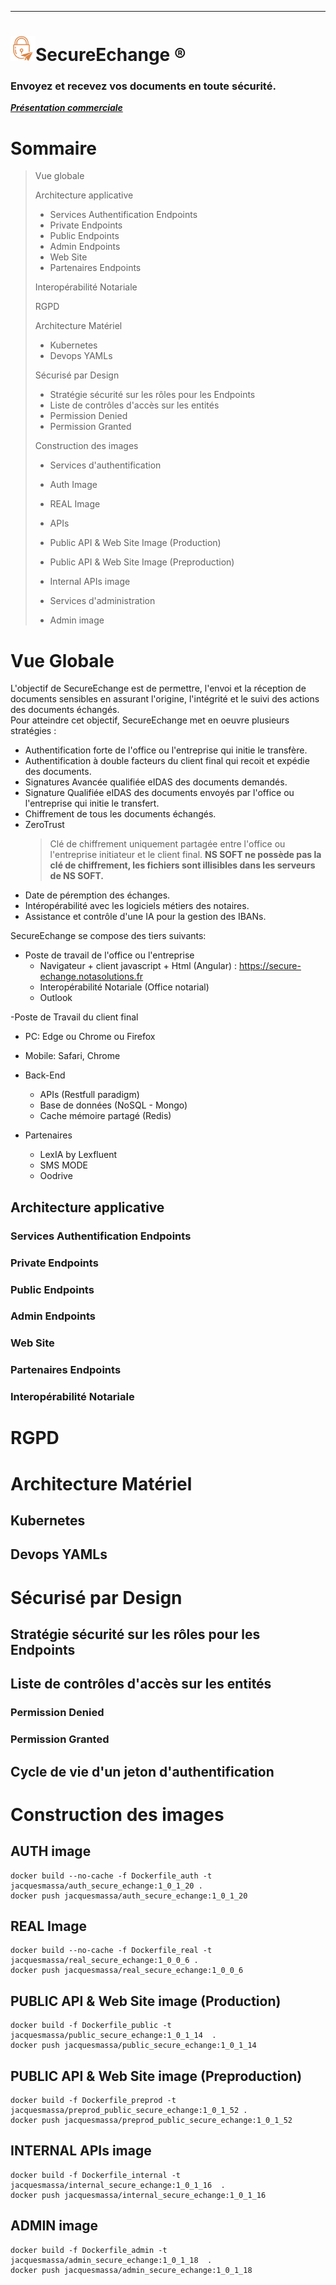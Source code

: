 ---
# <img src="/Documentation/images/SecureEchange-165.png" width="40" height="40">SecureEchange &reg; 
### Envoyez et recevez vos documents en toute sécurité.

***[Présentation commerciale](https://www.notasolutions.fr/secure-echange/)***


# Sommaire
>Vue globale
>
>Architecture applicative
>- Services Authentification Endpoints
>- Private Endpoints
>- Public Endpoints
>- Admin Endpoints
>- Web Site
>- Partenaires Endpoints
>
>Interopérabilité Notariale
>
>RGPD
>
>Architecture Matériel
>- Kubernetes
>- Devops YAMLs
>
>Sécurisé par Design
>- Stratégie sécurité sur les rôles pour les Endpoints
>- Liste de contrôles d'accès sur les entités
  >- Permission Denied
  >- Permission Granted
>
>Construction des images
>- Services d'authentification
  >- Auth Image
  >- REAL Image
>
>- APIs
  >- Public API & Web Site Image (Production)
  >- Public API & Web Site Image (Preproduction)
  >- Internal APIs image
  >
>- Services d'administration
  >- Admin image
>

# Vue Globale
L'objectif de SecureEchange est de permettre, l'envoi et la réception de documents sensibles en assurant l'origine, l'intégrité et le suivi des actions des documents échangés.  
Pour atteindre cet objectif, SecureEchange met en oeuvre plusieurs stratégies :
- Authentification forte de l'office ou l'entreprise qui initie le transfère.
- Authentification à double facteurs du client final qui recoit et expédie des documents.
- Signatures Avancée qualifiée eIDAS des documents demandés.
- Signature Qualifiée eIDAS des documents envoyés par l'office ou l'entreprise qui initie le transfert.
- Chiffrement de tous les documents échangés. 
- ZeroTrust
  >Clé de chiffrement uniquement partagée entre l'office ou l'entreprise initiateur et le client final. **NS SOFT ne possède pas la clé de chiffrement, les fichiers sont illisibles dans les serveurs de NS SOFT.**
- Date de péremption des échanges.
- Intéropérabilité avec les logiciels métiers des notaires.
- Assistance et contrôle d'une IA pour la gestion des IBANs.

SecureEchange se compose des tiers suivants:
- Poste de travail de l'office ou l'entreprise
  - Navigateur + client javascript + Html (Angular) : https://secure-echange.notasolutions.fr
  - Interopérabilité Notariale (Office notarial)
  - Outlook

-Poste de Travail du client final
  - PC:  Edge ou Chrome ou Firefox
  - Mobile: Safari, Chrome

- Back-End
  - APIs (Restfull paradigm)
  - Base de données (NoSQL - Mongo)
  - Cache mémoire partagé (Redis)

- Partenaires
  - LexIA by Lexfluent
  - SMS MODE
  - Oodrive 

## Architecture applicative
### Services Authentification Endpoints
### Private Endpoints
### Public Endpoints
### Admin Endpoints
### Web Site
### Partenaires Endpoints
### Interopérabilité Notariale

# RGPD

# Architecture Matériel
## Kubernetes
## Devops YAMLs

# Sécurisé par Design

## Stratégie sécurité sur les rôles pour les Endpoints
## Liste de contrôles d'accès sur les entités
### Permission Denied
### Permission Granted
## Cycle de vie d'un jeton d'authentification

# Construction des images
## AUTH image
```
docker build --no-cache -f Dockerfile_auth -t jacquesmassa/auth_secure_echange:1_0_1_20 .   
docker push jacquesmassa/auth_secure_echange:1_0_1_20      
```
## REAL Image
```
docker build --no-cache -f Dockerfile_real -t jacquesmassa/real_secure_echange:1_0_0_6 .    
docker push jacquesmassa/real_secure_echange:1_0_0_6   
```

## PUBLIC API & Web Site image (Production)
```
docker build -f Dockerfile_public -t jacquesmassa/public_secure_echange:1_0_1_14  .
docker push jacquesmassa/public_secure_echange:1_0_1_14
```

## PUBLIC API & Web Site image (Preproduction)
```
docker build -f Dockerfile_preprod -t jacquesmassa/preprod_public_secure_echange:1_0_1_52 .
docker push jacquesmassa/preprod_public_secure_echange:1_0_1_52
```

## INTERNAL APIs image
```
docker build -f Dockerfile_internal -t jacquesmassa/internal_secure_echange:1_0_1_16  .
docker push jacquesmassa/internal_secure_echange:1_0_1_16
```


## ADMIN image 
```
docker build -f Dockerfile_admin -t jacquesmassa/admin_secure_echange:1_0_1_18  .
docker push jacquesmassa/admin_secure_echange:1_0_1_18
```


